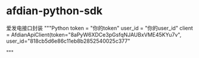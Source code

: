 # afdian-python-sdk
爱发电接口封装
"""Python
    token = "你的token"
    user_id = "你的user_id"
    client = AfdianApiClient(token="8aPyW6XDCe3pGsfqNJAUBxVME45KYu7v", user_id="818cb5d6e86c11eb8b2852540025c377"

"""
